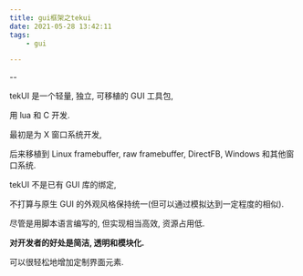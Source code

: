 ```yaml
---
title: gui框架之tekui
date: 2021-05-28 13:42:11
tags:
	- gui

---
```


--

tekUI 是一个轻量, 独立, 可移植的 GUI 工具包, 

用 lua 和 C 开发. 

最初是为 X 窗口系统开发, 

后来移植到 Linux framebuffer, raw framebuffer, DirectFB, Windows 和其他窗口系统.



tekUI 不是已有 GUI 库的绑定,

 不打算与原生 GUI 的外观风格保持统一(但可以通过模拟达到一定程度的相似). 

尽管是用脚本语言编写的, 但实现相当高效, 资源占用低. 

**对开发者的好处是简洁, 透明和模块化.** 

可以很轻松地增加定制界面元素.

